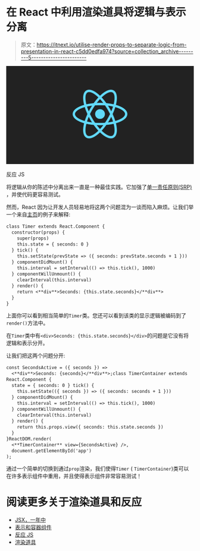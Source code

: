 # 在 React 中利用渲染道具将逻辑与表示分离

> 原文：<https://itnext.io/utilise-render-props-to-separate-logic-from-presentation-in-react-c5dd0edfa974?source=collection_archive---------5----------------------->

![](img/8933e4fa3854e49902a096a7f2866351.png)

反应 JS

将逻辑从你的陈述中分离出来一直是一种最佳实践。它加强了[单一责任原则(SRP)](https://en.wikipedia.org/wiki/Single_responsibility_principle) ，并使代码更容易测试。

然而，React 因为让开发人员轻易地将这两个问题混为一谈而陷入麻烦。让我们举一个来自[主页](https://reactjs.org/)的例子来解释:

```
class Timer extends React.Component {
  constructor(props) {
    super(props)
    this.state = { seconds: 0 }
  } tick() {
    this.setState(prevState => ({ seconds: prevState.seconds + 1 }))
  } componentDidMount() {
    this.interval = setInterval(() => this.tick(), 1000)
  } componentWillUnmount() {
    clearInterval(this.interval)
  } render() {
    return <**div**>Seconds: {this.state.seconds}</**div**>
  }
}
```

上面你可以看到相当简单的`Timer`类。您还可以看到该类的显示逻辑被编码到了`render()`方法中。

在`Timer`类中有`<div>Seconds: {this.state.seconds}</div>`的问题是它没有将逻辑和表示分开。

让我们把这两个问题分开:

```
const SecondsActive = ({ seconds }) => 
  <**div**>Seconds: {seconds}</**div**>;class TimerContainer extends React.Component {
  state = { seconds: 0 } tick() {
    this.setState(({ seconds }) => ({ seconds: seconds + 1 }))
  } componentDidMount() {
    this.interval = setInterval(() => this.tick(), 1000)
  } componentWillUnmount() {
    clearInterval(this.interval)
  } render() {
    return this.props.view({ seconds: this.state.seconds })
  }
}ReactDOM.render(
  <**TimerContainer** view={SecondsActive} />,
  document.getElementById('app')
);
```

通过一个简单的切换到通过`prop`渲染，我们使得`Timer` ( `TimerContainer`)类可以在许多表示组件中重用，并且使得表示组件非常容易测试！

# 阅读更多关于渲染道具和反应

*   [JSX，一年中](https://gist.github.com/chantastic/fc9e3853464dffdb1e3c)
*   [表示和容器组件](https://medium.com/@dan_abramov/smart-and-dumb-components-7ca2f9a7c7d0)
*   [反应 JS](https://reactjs.org/)
*   [渲染道具](https://reactpatterns.com/#render-callback)